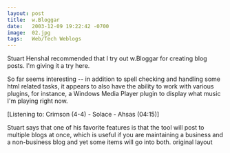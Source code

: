 ```yaml
---
layout: post
title:  w.Bloggar
date:   2003-12-09 19:22:42 -0700
image:  02.jpg
tags:   Web/Tech Weblogs
---
```



Stuart Henshal recommended that I try out w.Bloggar for creating blog posts. I'm giving it a try here.

So far seems interesting -- in addition to spell checking and handling some html related tasks, it appears to also have the ability to work with various plugins, for instance, a Windows Media Player plugin to display what music I'm playing right now.

[Listening to: Crimson (4-4) - Solace - Ahsas (04:15)]

Stuart says that one of his favorite features is that the tool will post to multiple blogs at once, which is useful if you are maintaining a business and a non-business blog and yet some items will go into both.
original layout